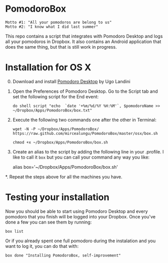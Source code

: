 PomodoroBox
===========

    Motto #1: "All your pomodoros are belong to us"
    Motto #2: "I know what I did last summer"


This repo contains a script that integrates with Pomodoro Desktop and logs all your pomodoros in Dropbox. 
It also contains an Android application that does the same thing, but that is still work in progress. 

# Installation for OS X

0. Download and install [Pomodoro Desktop](http://mac.majorgeeks.com/files/details/pomodoro_desktop.html) by Ugo Landini

1. Open the Preferences of Pomodoro Desktop. Go to the Script tab and set the following script for the End event:

    ```
    do shell script "echo  `date '+%m/%d/%Y %H:%M'`, $pomodoroName >> ~/Dropbox/Apps/PomodoroBox/box.txt" 
    ```

2. Execute the following two commands one after the other in Terminal:

    ```
    wget -N -P ~/Dropbox/Apps/PomodoroBox/ https://raw.github.com/mircealungu/PomodoroBox/master/osx/box.sh
    ```
    
    ```
    chmod +x ~/Dropbox/Apps/PomodoroBox/box.sh
    ```

3. Create an alias to the script by adding the following line in your .profile. I like to call it `box` but you can call your command any way you like:

    alias box='~/Dropbox/Apps/PomodoroBox/box.sh'
    
*. Repeat the steps above for all the machines you have.


# Testing your installation

Now you should be able to start using Pomodoro Desktop and every pomodoro that you finish will be logged into your Dropbox. 
Once you've done a few you can see them by running:

    box list
    
Or if you already spent one full pomodoro during the instalation and you want to log it, you can do that with:

    box done "Installing PomodoroBox, self-improvement"
    


